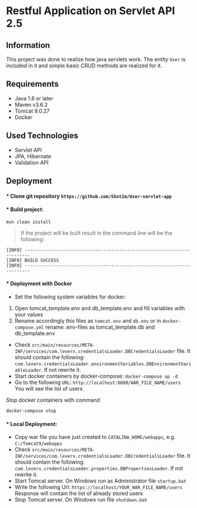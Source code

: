 # Restful Application on Servlet API 2.5
## Information
This project was done to realize how java servlets work. The entity `User` is included in it and simple basic CRUD methods are realized for it.

## Requirements
* Java 1.8 or later
* Maven v3.6.2
* Tomcat 9.0.27
* Docker

## Used Technologies
* Servlet API
* JPA, Hibernate
* Validation API

## Deployment

#### * Clone git repository `https://github.com/Shotim/User-servlet-app`

#### * Build project:
```
mvn clean install
```

>If the project will be built result in the command line will be the following:
```
[INFO] ------------------------------------------------------------------------
[INFO] BUILD SUCCESS
[INFO] ------------------------------------------------------------------------
```
#### * Deployment with Docker
* Set the following system variables for docker:
1) Open tomcat_template.env and db_template.env and fill variables with your values
2) Rename accordingly this files as `tomcat.env` and `db.env` or in `docker-compose.yml` rename .env-files as
tomcat_template.db and db_template.env
* Check `src/main/resources/META-INF/services/com.leverx.credentialsLoader.DBCredentialsLoader` file. It should contain the following:
`com.leverx.credentialsLoader.environmentVariables.DBEnvironmentVariableLoader`. If not rewrite it.
* Start docker containers by docker-compose:
`
docker-compose up -d
`
*  Go to the following `URL`:
`
http://localhost:8080/WAR_FILE_NAME/users
`
You will see the list of users.

Stop docker containers with command
 ```
 docker-compose stop
```
#### * Local Deployment:
* Copy war file you have just created to `CATALINA_HOME/webapps`, e.g.
`C:/Tomcat9/webapps`
* Check `src/main/resources/META-INF/services/com.leverx.credentialsLoader.DBCredentialsLoader` file. It should contain the following:
`com.leverx.credentialsLoader.properties.DBPropertiesLoader`. If not rewrite it.
* Start Tomcat server. On Windows run as Administrator file `startup.bat`
* Write the following Url: `https://localhost/YOUR_WAR_FILE_NAME/users`
Response will contain the list of already stored users
* Stop Tomcat server. On Windows run file `shutdown.bat`